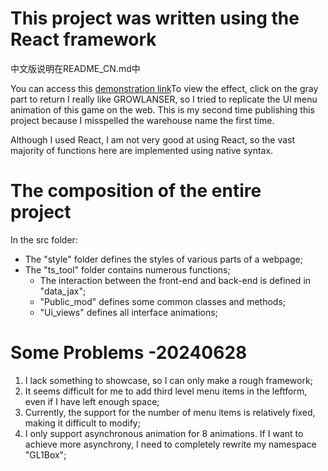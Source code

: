 # This project was written using the React framework 
中文版说明在README_CN.md中

You can access this [demonstration link](http://101.132.112.146 )To view the effect, click on the gray part to return 
I really like GROWLANSER, so I tried to replicate the UI menu animation of this game on the web. 
This is my second time publishing this project because I misspelled the warehouse name the first time.

Although I used React, I am not very good at using React, so the vast majority of functions here are implemented using native syntax. 

# The composition of the entire project 
In the src folder: 
- The "style" folder defines the styles of various parts of a webpage; 
- The "ts_tool" folder contains numerous functions; 
    - The interaction between the front-end and back-end is defined in "data_jax"; 
    - "Public_mod" defines some common classes and methods; 
    - "Ui_views" defines all interface animations; 
# Some Problems -20240628 
1. I lack something to showcase, so I can only make a rough framework; 
2. It seems difficult for me to add third level menu items in the leftform, even if I have left enough space; 
3. Currently, the support for the number of menu items is relatively fixed, making it difficult to modify; 
4. I only support asynchronous animation for 8 animations. If I want to achieve more asynchrony, I need to completely rewrite my namespace "GL1Box";